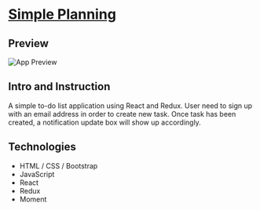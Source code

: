 # [Simple Planning](https://simpleplan-687b3.firebaseapp.com/)

## Preview

![App Preview](https://github.com/laugeorge/React_Redux_Firebase-project/tree/master/public/snapshot.jpg)

## Intro and Instruction
A simple to-do list application using React and Redux. User need to sign up with an email address in order to create new task. Once task has been created, a notification update box will show up accordingly.

## Technologies
* HTML / CSS / Bootstrap
* JavaScript
* React
* Redux
* Moment
